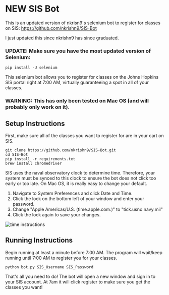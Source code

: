 # NEW SIS Bot #

This is an updated version of nkrisn9's selenium bot to register for classes on SIS:
https://github.com/nkrishn9/SIS-Bot

I just updated this since nkrishn9 has since graduated.

### UPDATE: Make sure you have the most updated version of Selenium: ###
```
pip install -U selenium
```

This selenium bot allows you to register for classes on the Johns Hopkins SIS portal right at 7:00 AM, virtually guaranteeing a spot in all of your classes. 



### WARNING: This has only been tested on Mac OS (and will probably only work on it). ###


## Setup Instructions ##
First, make sure all of the classes you want to register for are in your cart on SIS.

```
git clone https://github.com/nkrishn9/SIS-Bot.git
cd SIS-Bot
pip install -r requirements.txt
brew install chromedriver
```

SIS uses the naval observatory clock to determine time. Therefore, your system must be synced to this clock to ensure the bot does not click too early or too late. On Mac OS, it is really easy to change your default. 

1. Navigate to System Preferences and click Date and Time. 
2. Click the lock on the bottom left of your window and enter your password. 
3. Change "Apple Americas/U.S. (time.apple.com.)" to "tick.usno.navy.mil"
4. Click the lock again to save your changes. 

![time instructions](https://github.com/nkrishn9/SIS-Bot/blob/master/time_instruct.png "Logo Title Text 1")


## Running Instructions ##
Begin running at least a minute before 7:00 AM. The program will wait/keep running until 7:00 AM to register you for your classes. 
```
python bot.py SIS_Username SIS_Password
```

That's all you need to do! The bot will open a new window and sign in to your SIS account. At 7am it will click register to make sure you get the classes you want!
